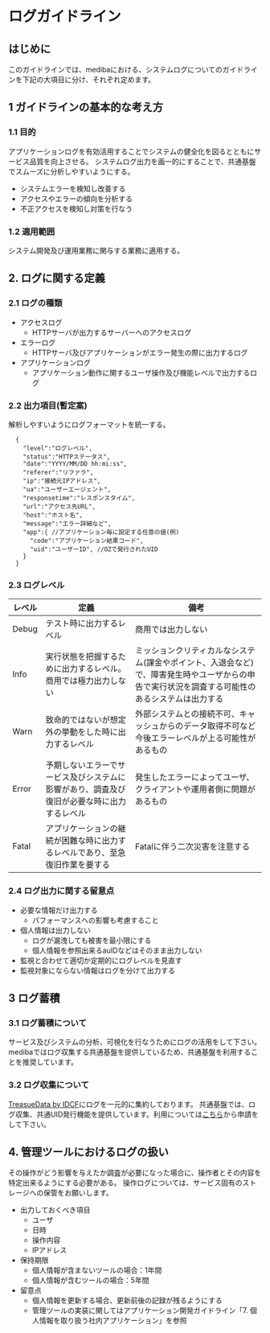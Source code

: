 # ログガイドライン

## はじめに
このガイドラインでは、medibaにおける、システムログについてのガイドラインを下記の大項目に分け、それぞれ定めます。

## 1 ガイドラインの基本的な考え方

### 1.1 目的

アプリケーションログを有効活用することでシステムの健全化を図るとともにサービス品質を向上させる。
システムログ出力を画一的にすることで、共通基盤でスムーズに分析しやすいようにする。

* システムエラーを検知し改善する
* アクセスやエラーの傾向を分析する
* 不正アクセスを検知し対策を行なう

### 1.2 適用範囲

システム開発及び運用業務に関与する業務に適用する。

## 2. ログに関する定義

### 2.1 ログの種類

* アクセスログ
  * HTTPサーバが出力するサーバーへのアクセスログ
* エラーログ
  * HTTPサーバ及びアプリケーションがエラー発生の際に出力するログ
* アプリケーションログ
  * アプリケーション動作に関するユーザ操作及び機能レベルで出力するログ

### 2.2 出力項目(暫定案)

解析しやすいようにログフォーマットを統一する。

```
  {
    "level":"ログレベル",
    "status":"HTTPステータス",
    "date":"YYYY/MM/DD hh:mi:ss",
    "referer":"リファラ",
    "ip":"接続元IPアドレス",
    "ua":"ユーザーエージェント",
    "responsetime":"レスポンスタイム",
    "url":"アクセス先URL",
    "host":"ホスト名",
    "message":"エラー詳細など",
    "app":{ //アプリケーション毎に設定する任意の値(例)
      "code":"アプリケーション結果コード",
      "uid":"ユーザーID", //OZで発行されたUID
    }
  }
```

### 2.3 ログレベル

| レベル | 定義 | 備考 |
| ----- | ----| ---- |
| Debug | テスト時に出力するレベル | 商用では出力しない |
| Info | 実行状態を把握するために出力するレベル。商用では極力出力しない | ミッションクリティカルなシステム(課金やポイント、入退会など)で、障害発生時やユーザからの申告で実行状況を調査する可能性のあるシステムは出力する |
| Warn | 致命的ではないが想定外の挙動をした時に出力するレベル | 外部システムとの接続不可、キャッシュからのデータ取得不可など今後エラーレベルが上る可能性があるもの |
| Error | 予期しないエラーでサービス及びシステムに影響があり、調査及び復旧が必要な時に出力するレベル | 発生したエラーによってユーザ、クライアントや運用者側に問題があるもの |
| Fatal | アプリケーションの継続が困難な時に出力するレベルであり、至急復旧作業を要する | Fatalに伴う二次災害を注意する |



### 2.4 ログ出力に関する留意点

* 必要な情報だけ出力する
  * パフォーマンスへの影響も考慮すること
* 個人情報は出力しない
  * ログが漏洩しても被害を最小限にする
  * 個人情報を参照出来るauIDなどはそのまま出力しない
* 監視と合わせて適切か定期的にログレベルを見直す
* 監視対象にならない情報はログを分けて出力する


## 3 ログ蓄積

### 3.1 ログ蓄積について

サービス及びシステムの分析、可視化を行なうためにログの活用をして下さい。
medibaではログ収集する共通基盤を提供しているため、共通基盤を利用することを推奨しています。

### 3.2 ログ収集について

[TreasueData by IDCF](https://console.ybi.idcfcloud.net/databases)にログを一元的に集約しております。
共通基盤では、ログ収集、共通UID発行機能を提供しています。利用については[こちら](https://creative-m.backlog.jp/wiki/COTTON_IRAI/Home)から申請をして下さい。

## 4. 管理ツールにおけるログの扱い

その操作がどう影響を与えたか調査が必要になった場合に、操作者とその内容を特定出来るようにする必要がある。
操作ログについては、サービス固有のストレージへの保管をお願いします。

* 出力しておくべき項目
  * ユーザ
  * 日時
  * 操作内容
  * IPアドレス
* 保持期限
  * 個人情報が含まないツールの場合：1年間
  * 個人情報が含むツールの場合：5年間
* 留意点
  * 個人情報を更新する場合、更新前後の記録が残るようにする
  * 管理ツールの実装に関してはアプリケーション開発ガイドライン「7. 個人情報を取り扱う社内アプリケーション」を参照
